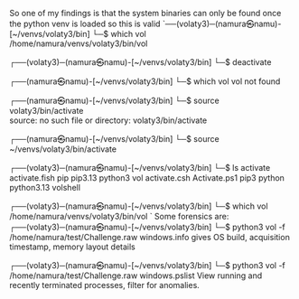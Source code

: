 So one of my findings is that the system binaries can only be found once the python venv is loaded
so this is valid
`──(volaty3)─(namura㉿namu)-[~/venvs/volaty3/bin]
└─$ which vol    
/home/namura/venvs/volaty3/bin/vol
                                                                              
┌──(volaty3)─(namura㉿namu)-[~/venvs/volaty3/bin]
└─$ deactivate  
                                                                              
┌──(namura㉿namu)-[~/venvs/volaty3/bin]
└─$ which vol
vol not found
                                                                              
┌──(namura㉿namu)-[~/venvs/volaty3/bin]
└─$ source volaty3/bin/activate        
source: no such file or directory: volaty3/bin/activate
                                                                              
┌──(namura㉿namu)-[~/venvs/volaty3/bin]
└─$ source ~/venvs/volaty3/bin/activate
                                                                              
┌──(volaty3)─(namura㉿namu)-[~/venvs/volaty3/bin]
└─$ ls
activate      activate.fish  pip   pip3.13  python3     vol
activate.csh  Activate.ps1   pip3  python   python3.13  volshell
                                                                              
┌──(volaty3)─(namura㉿namu)-[~/venvs/volaty3/bin]
└─$ which vol
/home/namura/venvs/volaty3/bin/vol
`
Some forensics are: 
┌──(volaty3)─(namura㉿namu)-[~/venvs/volaty3/bin]
└─$ python3 vol -f /home/namura/test/Challenge.raw windows.info
gives OS build, acquisition timestamp, memory layout details

┌──(volaty3)─(namura㉿namu)-[~/venvs/volaty3/bin]
└─$ python3 vol -f /home/namura/test/Challenge.raw windows.pslist
View running and recently terminated processes, filter for anomalies.

